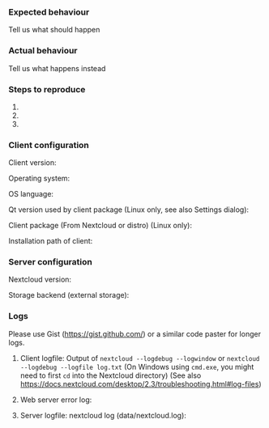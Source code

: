 <!--
Dear user,
Please understand that at the moment, we are very busy with customer issues 
and some high priority development work. A lot of issues are getting reported. 
Right now we can't keep up and timely respond to all of them. 
We're sorry for that and are expanding our team, if you're looking for a C++ 
job or know somebody who is, please point them to https://nextcloud.com/jobs
Don't forget that Github is not a support system or a place to ask for 
features but only a place to report verified bugs - see nextcloud.com/support 
for support options!
-->

### Expected behaviour
Tell us what should happen

### Actual behaviour
Tell us what happens instead

### Steps to reproduce
1.
2.
3.

### Client configuration
Client version:
<!---
Please try to only report a bug if it happens with the latest version
The latest version can be seen by checking https://download.nextcloud.com/desktop/
For support try our forums: https://help.nextcloud.com
--->

Operating system:

OS language:

Qt version used by client package (Linux only, see also Settings dialog):

Client package (From Nextcloud or distro) (Linux only):

Installation path of client:


### Server configuration
<!---
Optional section. It depends on the issue.
--->
Nextcloud version:

Storage backend (external storage):

### Logs

Please use Gist (https://gist.github.com/) or a similar code paster for longer
logs.

1. Client logfile: Output of `nextcloud --logdebug --logwindow` or `nextcloud --logdebug --logfile log.txt`
(On Windows using `cmd.exe`, you might need to first `cd` into the Nextcloud directory)
(See also https://docs.nextcloud.com/desktop/2.3/troubleshooting.html#log-files)

2. Web server error log:

3. Server logfile: nextcloud log (data/nextcloud.log):

